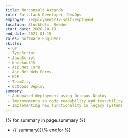 ```yaml
---
title: Norconsult Astando
role: Fullstack Developer, DevOps
employer: /employment/17-self-employed
location: Stockholm, Sweden
start_date: 2020-10-19
end_date: 2021-01-15
roles: Software Engineer
skills: 
 - C#
 - TypeScript
 - JavaScript
 - KnockoutJS
 - Asp.Net Core
 - Asp.Net Web Forms
 - WCF
 - TeamCity
 - Octopus Deploy
summary: 
 - Automated deployment using Octopus Deploy
 - Improvements to code readability and testability 
 - Implementing new functionality in legacy systems
---
```

{% for summary in page.summary %}
* {{ summary}}{% endfor %}
<!--more-->

